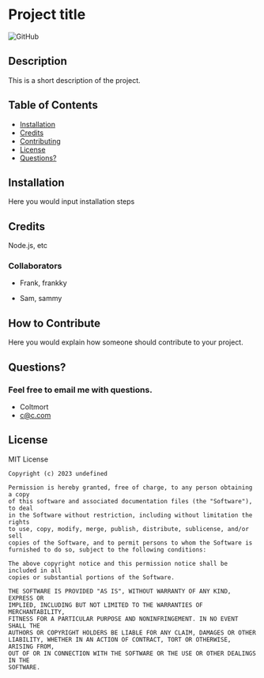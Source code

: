 # Project title
![GitHub](https://img.shields.io/badge/license-MIT%20License-blue.svg)
## Description

This is a short description of the project.
## Table of Contents
- [Installation](#installation)
- [Credits](#credits)
- [Contributing](#contributing)
- [License](#license)
- [Questions?](#questions?)
## Installation

Here you would input installation steps

## Credits
Node.js, etc

### Collaborators
- Frank, frankky
    
- Sam, sammy
    
## How to Contribute

Here you would explain how someone should contribute to your project.
## Questions?
### Feel free to email me with questions.

- Coltmort
- c@c.com
    
## License

MIT License

    Copyright (c) 2023 undefined

    Permission is hereby granted, free of charge, to any person obtaining a copy
    of this software and associated documentation files (the "Software"), to deal
    in the Software without restriction, including without limitation the rights
    to use, copy, modify, merge, publish, distribute, sublicense, and/or sell
    copies of the Software, and to permit persons to whom the Software is
    furnished to do so, subject to the following conditions:

    The above copyright notice and this permission notice shall be included in all
    copies or substantial portions of the Software.

    THE SOFTWARE IS PROVIDED "AS IS", WITHOUT WARRANTY OF ANY KIND, EXPRESS OR
    IMPLIED, INCLUDING BUT NOT LIMITED TO THE WARRANTIES OF MERCHANTABILITY,
    FITNESS FOR A PARTICULAR PURPOSE AND NONINFRINGEMENT. IN NO EVENT SHALL THE
    AUTHORS OR COPYRIGHT HOLDERS BE LIABLE FOR ANY CLAIM, DAMAGES OR OTHER
    LIABILITY, WHETHER IN AN ACTION OF CONTRACT, TORT OR OTHERWISE, ARISING FROM,
    OUT OF OR IN CONNECTION WITH THE SOFTWARE OR THE USE OR OTHER DEALINGS IN THE
    SOFTWARE.